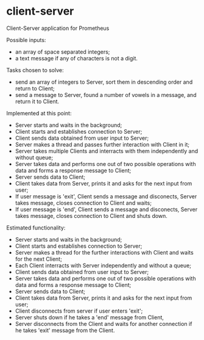 # client-server
Client-Server application for Prometheus

Possible inputs:
 - an array of space separated integers;
 - a text message if any of characters is not a digit.

Tasks chosen to solve:
 - send an array of integers to Server, sort them
    in descending order and return to Client;
 - send a message to Server, found a number of vowels
    in a message, and return it to Client.

Implemented at this point:
 - Server starts and waits in the background;
 - Client starts and establishes connection to Server;
 - Client sends data obtained from user input to Server;
 - Server makes a thread and passes further interaction
    with Client in it;
 - Server takes multiple Clients and interracts with them
    independently and without queue;
 - Server takes data and performs one out of two possible
    operations with data and forms a response message to Client;
 - Server sends data to Client;
 - Client takes data from Server, prints it and asks for 
    the next input from user;
 - If user message is 'exit', Client sends a message and disconects,
    Server takes message, closes connection to Client and waits;
 - If user message is 'end', Client sends a message and disconects,
    Server takes message, closes connection to Client and shuts down.


Estimated functionality:
 - Server starts and waits in the background;
 - Client starts and establishes connection to Server;
 - Server makes a thread for the further interactions with
    Client and waits for the next Client;
 - Each Client interracts with Server independently and without a queue;
 - Client sends data obtained from user input to Server;
 - Server takes data and performs one out of two possible
    operations with data and forms a response message to Client;
 - Server sends data to Client;
 - Client takes data from Server, prints it and asks for 
    the next input from user;
 - Client disconnects from server if user enters 'exit';
 - Server shuts down if he takes a 'end' message from Client,
 - Server disconnects from the Client and waits for another connection
    if he takes 'exit' message from the Client.
